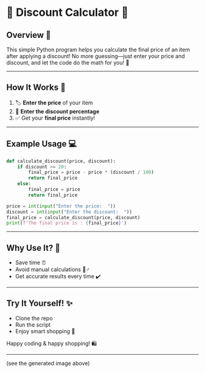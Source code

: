 

# 🛒 Discount Calculator 🎉



## Overview 🚀

This simple Python program helps you calculate the final price of an item after applying a discount! No more guessing—just enter your price and discount, and let the code do the math for you! 🧮

***

## How It Works 🤔

1. 🏷️ **Enter the price** of your item
2. 🎯 **Enter the discount percentage**
3. ✅ Get your **final price** instantly!

***

## Example Usage 💻

```python
def calculate_discount(price, discount):
    if discount >= 20:
        final_price = price - price * (discount / 100)
        return final_price
    else:
        final_price = price
        return final_price

price = int(input("Enter the price:  "))
discount = int(input("Enter the discount:  "))
final_price = calculate_discount(price, discount)
print(f'The final price is : {final_price}')
```

***

## Why Use It? 🤩

- Save time ⏰
- Avoid manual calculations 🏃♂️
- Get accurate results every time ✔️

***

## Try It Yourself! ✨

- Clone the repo  
- Run the script  
- Enjoy smart shopping 🎁

Happy coding & happy shopping! 🛍️

***

(see the generated image above)
